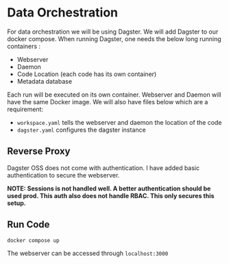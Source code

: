 # Data Orchestration
For data orchestration we will be using Dagster. We will add Dagster to our docker compose. When running Dagster, one needs the below long running containers :

* Webserver
* Daemon
* Code Location (each code has its own container)
* Metadata database

Each run will be executed on its own container. Webserver and Daemon will have the same Docker image. We will also have files below which are a requirement:

* `workspace.yaml` tells the webserver and daemon the location of the code
* `dagster.yaml` configures the dagster instance

## Reverse Proxy
Dagster OSS does not come with authentication. I have added basic authentication to secure the webserver.

**NOTE: Sessions is not handled well. A better authentication should be used prod. This auth also does not handle RBAC. This only secures this setup.**

## Run Code
`docker compose up`

The webserver can be accessed through `localhost:3000`